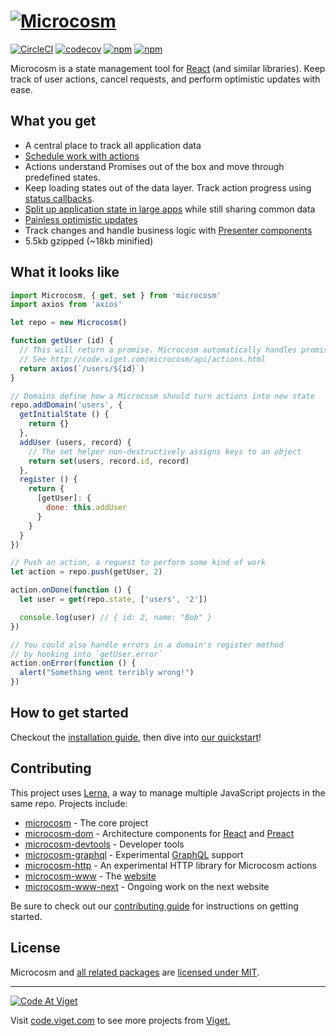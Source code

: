 # [![Microcosm](http://code.viget.com/microcosm/assets/microcosm.svg)](http://code.viget.com/microcosm/)

[![CircleCI](https://img.shields.io/circleci/project/vigetlabs/microcosm.svg?maxAge=1000)](https://circleci.com/gh/vigetlabs/microcosm)
[![codecov](https://codecov.io/gh/vigetlabs/microcosm/branch/master/graph/badge.svg)](https://codecov.io/gh/vigetlabs/microcosm)
[![npm](https://img.shields.io/npm/v/microcosm.svg?maxAge=2592000)](https://www.npmjs.com/package/microcosm)
[![npm](https://img.shields.io/npm/dm/microcosm.svg?maxAge=2592000)](https://www.npmjs.com/package/microcosm)

Microcosm is a state management tool for [React](https://github.com/facebook/react) (and similar libraries). Keep track of user actions, cancel requests, and perform optimistic updates with ease.

## What you get

- A central place to track all application data
- [Schedule work with actions](./docs/api/actions.md)
- Actions understand Promises out of the box and move through predefined states.
- Keep loading states out of the data layer. Track action progress using [status callbacks](./docs/api/actions.md#ondonecallback-scope).
- [Split up application state in large apps](./docs/api/microcosm.md#fork) while still sharing common data
- [Painless optimistic updates](./docs/recipes/ajax.md)
- Track changes and handle business logic with [Presenter components](./docs/api/presenter.md)
- 5.5kb gzipped (~18kb minified)

## What it looks like

```javascript
import Microcosm, { get, set } from 'microcosm'
import axios from 'axios'

let repo = new Microcosm()

function getUser (id) {
  // This will return a promise. Microcosm automatically handles promises.
  // See http://code.viget.com/microcosm/api/actions.html
  return axios(`/users/${id}`)
}

// Domains define how a Microcosm should turn actions into new state
repo.addDomain('users', {
  getInitialState () {
    return {}
  },
  addUser (users, record) {
    // The set helper non-destructively assigns keys to an object
    return set(users, record.id, record)
  },
  register () {
    return {
      [getUser]: {
        done: this.addUser
      }
    }
  }
})

// Push an action, a request to perform some kind of work
let action = repo.push(getUser, 2)

action.onDone(function () {
  let user = get(repo.state, ['users', '2'])

  console.log(user) // { id: 2, name: "Bob" }
})

// You could also handle errors in a domain's register method
// by hooking into `getUser.error`
action.onError(function () {
  alert("Something went terribly wrong!")
})
```

## How to get started

Checkout the [installation guide](http://code.viget.com/microcosm/guides/installation.html), then dive into [our quickstart](http://code.viget.com/microcosm/guides/quickstart.html)!

## Contributing

This project uses [Lerna](https://github.com/lerna/lerna), a way to manage multiple JavaScript projects in the same repo. Projects include:

- [microcosm](./packages/microcosm) - The core project
- [microcosm-dom](./packages/microcosm-dom) - Architecture components for [React](https://github.com/facebook/react) and [Preact](https://github.com/developit/preact/)
- [microcosm-devtools](./packages/microcosm-devtools) - Developer tools
- [microcosm-graphql](./packages/microcosm-graphql) - Experimental [GraphQL](https://graphql.org) support
- [microcosm-http](./packages/microcosm-http) - An experimental HTTP library for Microcosm actions
- [microcosm-www](./packages/microcosm-www) - The [website](http://code.viget.com/microcosm)
- [microcosm-www-next](./packages/microcosm-www-next) - Ongoing work on the next website

Be sure to check out our [contributing guide](./CONTRIBUTING.md) for instructions on getting started.

## License

Microcosm and [all related packages](./packages/microcosm) are [licensed under MIT](./LICENSE).

---

<a href="http://code.viget.com">
  <img src="http://code.viget.com/github-banner.png" alt="Code At Viget">
</a>

Visit [code.viget.com](http://code.viget.com) to see more projects from [Viget.](https://viget.com)
